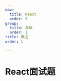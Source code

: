 ```yaml
---
nav:
  title: React
  order: 5
group:
  title: 基础
  order: 1
title: 概述
order: 1

---
```


# React面试题

